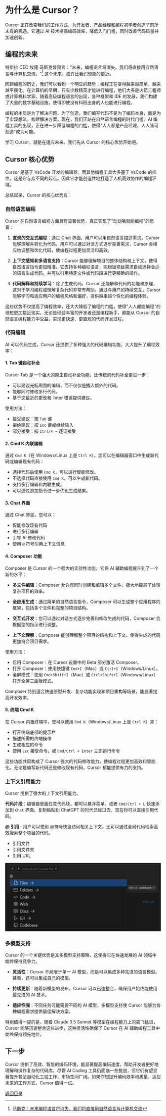 # 为什么是 Cursor？

Cursor 正在改变我们的工作方式，为开发者、产品经理和编程初学者创造了前所未有的机遇。它通过 AI 技术提高编码效率，降低入门门槛，同时改善代码质量并加速创新。

## 编程的未来

特斯拉 CEO 埃隆·马斯克曾预言："未来，编程语言将消失。我们将直接用自然语言与计算机交流。"[^1] 这个未来，或许比我们想象的更近。

回顾编程的历史，我们可以看到一个明显的趋势：编程正在变得越来越简单，越来越平民化。在计算机的早期，只有少数精英才能进行编程，他们大多是火箭工程师或计算机科学家。随着高级编程语言的出现，各种框架和 IDE 的发展，我们构建了大量的数字基础设施，使得即使没有科班出身的人也能进行编程。

编程的本质是为了解决问题，为了创造。我们编写代码不是为了编码本身，而是为了实现想法，构建解决方案。现在，我们正站在自然语言编程的时代门槛。AI 编程工具的出现，正在进一步降低编程的门槛，使得"人人都是产品经理，人人皆可创造"成为可能。

学习 Cursor，就是在适应未来。我们先从 Cursor 的核心优势开始吧。

## Cursor 核心优势

Cursor 是基于 VsCode 开发的编辑器，而其他编程工具大多基于 VsCode 的插件。这是它与众不同的起点。因此它才能创造性地打造了人机高效协作的编程环境。


总结起来，Cursor 的核心优势有：

### 自然语言编程

Cursor 在自然语言编程方面具有显著优势，真正实现了"动动嘴就能编程"的愿景：

1. **直观的交互式编程**：通过 Chat 界面，用户可以用自然语言描述需求，Cursor 能够理解并转化为代码。用户可以通过对话方式逐步完善需求，Cursor 会相应地调整和优化代码，使编程过程更加灵活和高效。

2. **上下文感知和多语言支持**：Cursor 能够理解项目的整体结构和上下文，使得自然语言指令更加精准。它支持多种编程语言，能根据项目需求自动选择合适的语言生成代码，并可以引用特定文件或代码段进行更精确的操作。

3. **代码解释和持续学习**：除了生成代码，Cursor 还能解释代码的功能和原理，这对于学习编程或理解复杂代码非常有帮助。通过与用户的持续交互，Cursor 能够学习和适应用户的编程风格和偏好，提供越来越个性化的编程体验。

这些优势不仅提高了编程效率，还大大降低了编程的门槛，使得"人人都能编程"的理想更加接近现实。无论是经验丰富的开发者还是编程新手，都能从 Cursor 的自然语言编程能力中受益，实现更快速、更直观的代码开发过程。

### 代码编辑

AI 可以代码生成，Cursor 还提供了多种强大的代码编辑功能，大大提升了编程效率：

#### 1. Tab 键自动补全

Cursor Tab 是一个强大的原生自动补全功能，比传统的代码补全更进一步：

- 可以建议光标周围的编辑，而不仅仅是插入额外的代码。
- 能够同时修改多行代码。
- 基于您最近的更改和 linter 错误提供建议。

使用方法：
- 接受建议：按 `Tab` 键
- 拒绝建议：按 `Esc` 键或继续输入
- 部分接受：按 `Ctrl/⌘ →` 逐词接受

#### 2. Cmd K 内联编辑

通过 `Cmd K`（在 Windows/Linux 上是 `Ctrl K`），您可以在编辑器窗口中生成新代码或编辑现有代码：

- 选择代码后使用 `Cmd K`，可以进行智能修改。
- 不选择代码直接使用 `Cmd K`，可以生成新代码。
- 支持多行编辑和内联生成。
- 可以通过追加指令进一步优化生成结果。

#### 3. Chat 界面

通过 Chat 界面，您可以：

- 智能修改现有代码
- 进行多行编辑
- 引导 AI 修改代码
- 使用 `@` 符号引用上下文信息

#### 4. Composer 功能

Composer 是 Cursor 的一个强大的实验性功能，它将 AI 辅助编程提升到了一个新的水平：

- **多文件编辑**：Composer 允许您同时创建和编辑多个文件，极大地提高了处理复杂项目的效率。

- **全应用生成**：通过简单的自然语言指令，Composer 可以生成整个应用程序的框架，包括多个文件和完整的项目结构。

- **交互式开发**：您可以通过对话方式逐步完善和修改生成的代码，Composer 会根据您的指示进行调整。

- **上下文理解**：Composer 能够理解整个项目的结构和上下文，使得生成的代码更加符合项目需求。

使用方法：
- 启用 Composer：在 Cursor 设置中的 Beta 部分激活 Composer。
- 打开 Composer：使用快捷键 `Cmd+I`（Mac）或 `Ctrl+I`（Windows/Linux）。
- 全屏模式：使用 `Cmd+Shift+I`（Mac）或 `Ctrl+Shift+I`（Windows/Linux）打开全屏三面板模式。

Composer 特别适合快速原型开发、复杂功能实现和项目重构等场景，能显著提高开发效率。

#### 5. 终端 Cmd K

在 Cursor 内置终端中，您可以使用 `Cmd K`（Windows/Linux 上是 `Ctrl K`）来：

- 打开终端底部的提示栏
- 描述所需的终端操作
- 生成相应的命令
- 使用 `Esc` 接受命令，或 `Cmd/Ctrl + Enter` 立即运行命令

这些功能共同构成了 Cursor 强大的代码修改能力，使编程过程更加高效和智能化。无论是编写新代码还是修改现有代码，Cursor 都能提供有力的支持。

### 上下文引用能力

Cursor 提供了强大的上下文引用能力。

**代码片段**：编辑器里面任意代码块，都可以悬浮菜单、或者 `Cmd/Ctrl + L` 快速添加到 `Chat` 界面。复制粘贴到 ChatGPT 的时代已经过去，现在你可以直接引用代码。

**@ 引用** : 用户可以使用 @符号快速访问相关上下文，还可以通过全局代码检索高效搜索整个项目的代码。

- 引用文件
- 引用文件夹
- 引用 URL

![上下文引用](../../images/symbol.png)


### 多模型支持

Cursor 的一个关键优势是其多模型支持策略，这使得它在快速发展的 AI 领域中始终保持竞争力。

- **灵活性**：Cursor 不局限于单一 AI 模型，而是可以集成多种先进的语言模型。甚至，还可以集成自己的模型。

- **持续更新**：随着新模型的发布，Cursor 可以迅速整合，确保用户始终能使用最先进的 AI 技术。

- **适应性强**：不同任务可能需要不同的 AI 模型，多模型支持使 Cursor 能够为各种编程需求提供最佳解决方案。

特别值得一提的是，随着 Claude 3.5 Sonnet 等模型在编程能力上的突飞猛进，Cursor 能够迅速整合这些进步，这种灵活性确保了 Cursor 在 AI 辅助编程工具中始终保持领先地位。


## 下一步

Cursor 提供了高效、智能的编码环境，能显著提高编码速度，帮助开发者更好地理解和操作复杂的代码库。尽管 AI Coding 工具仍面临一些挑战，但它们有望显著提升甚至自动化工程工作，市场空间广阔。如果你想提升编码效率和质量，适应未来的工作方式，Cursor 值得一试。

[返回目录](../../../README.zh.md)

[^1]: [马斯克：未来编程语言将消失，我们将直接用自然语言与计算机交流](https://mp.weixin.qq.com/s/iM2GwTj4vaOqKR_5WkvNkA)